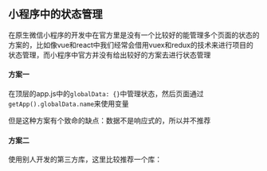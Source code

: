 ## 小程序中的状态管理
在原生微信小程序的开发中在官方里是没有一个比较好的能管理多个页面的状态的方案的，比如像vue和react中我们经常会借用vuex和redux的技术来进行项目的状态管理，而小程序中官方并没有给出较好的方案去进行状态管理
#### 方案一
在顶层的app.js中的`globalData: {}`中管理状态，然后页面通过`getApp().globalData.name`来使用变量

但是这种方案有个致命的缺点：数据不是响应式的，所以并不推荐
#### 方案二
使用别人开发的第三方库，这里比较推荐一个库：
<!--stackedit_data:
eyJoaXN0b3J5IjpbLTc4OTU5NDM2NiwtMjA4ODc0NjYxMl19
-->